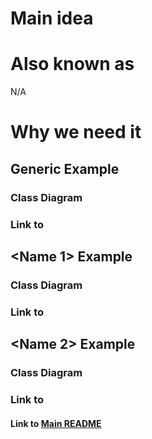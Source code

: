 # Main idea

# Also known as
N/A

# Why we need it

## Generic Example
### Class Diagram

### Link to 

## <Name 1> Example
### Class Diagram

### Link to 

## <Name 2> Example
### Class Diagram

### Link to 


#### Link to [Main README](../../README.md)